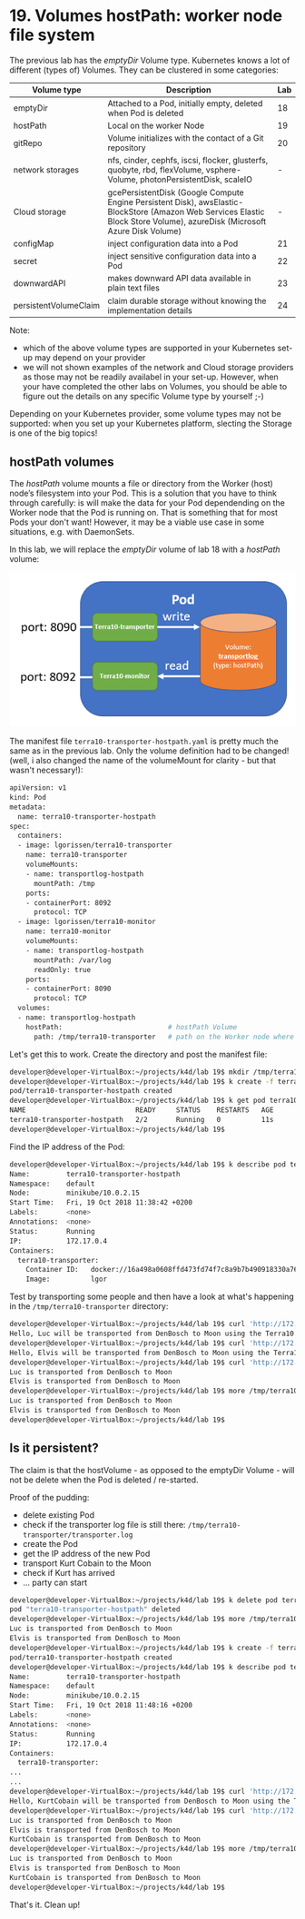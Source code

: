 # 19. Volumes hostPath: worker node file system

The previous lab has the *emptyDir* Volume type. Kubernetes knows a lot of different (types of) Volumes. They can be clustered in some categories:

| Volume type  | Description                                                     | Lab   |
|--------------|-----------------------------------------------------------------|-------|
|emptyDir      | Attached to a Pod, initially empty, deleted when Pod is deleted | 18    |
|hostPath      | Local on the worker Node                                        | 19    |
|gitRepo       | Volume initializes with the contact of a Git repository         | 20    |
|network storages | nfs, cinder, cephfs, iscsi, flocker, glusterfs, quobyte, rbd, flexVolume, vsphere-Volume, photonPersistentDisk, scaleIO | - |
| Cloud storage | gcePersistentDisk (Google Compute Engine Persistent Disk), awsElastic-BlockStore (Amazon Web Services Elastic Block Store Volume), azureDisk (Microsoft Azure Disk Volume) | - |
| configMap    | inject configuration data into a Pod                            | 21    | 
| secret       | inject sensitive configuration data into a Pod                  | 22    |
| downwardAPI  | makes downward API data available in plain text files           | 23    |
| persistentVolumeClaim | claim durable storage without knowing the implementation details | 24 |


Note:

- which of the above volume types are supported in your Kubernetes set-up may depend on your provider
- we will not shown examples of the network and Cloud storage providers as those may not be readily availabel in your set-up. However, when your have completed the other labs on Volumes, you should be able to figure out the details on any specific Volume type by yourself ;-)

Depending on your Kubernetes provider, some volume types may not be supported: when you set up your Kubernetes platform, slecting the Storage is one of the big topics!

## hostPath volumes

The *hostPath* volume mounts a file or directory from the Worker (host) node’s filesystem into your Pod. This is a solution that you have to think through carefully: is will make the data for your Pod dependending on the Worker node that the Pod is running on. That is something that for most Pods your don't want!
However, it may be a viable use case in some situations, e.g. with DaemonSets.

In this lab, we will replace the *emptyDir* volume of lab 18 with a *hostPath* volume:

![](img/lab19-terra10-transporter-hostpath.png)

The manifest file `terra10-transporter-hostpath.yaml` is pretty much the same as in the previous lab. Only the volume definition had to be changed! (well, i also changed the name of the volumeMount for clarity - but that wasn't necessary!):

```bash
apiVersion: v1
kind: Pod
metadata:
  name: terra10-transporter-hostpath
spec:
  containers:
  - image: lgorissen/terra10-transporter
    name: terra10-transporter
    volumeMounts:
    - name: transportlog-hostpath
      mountPath: /tmp
    ports:
    - containerPort: 8092
      protocol: TCP
  - image: lgorissen/terra10-monitor
    name: terra10-monitor
    volumeMounts:
    - name: transportlog-hostpath
      mountPath: /var/log
      readOnly: true
    ports:
    - containerPort: 8090
      protocol: TCP
  volumes:
  - name: transportlog-hostpath
    hostPath:                          # hostPath Volume
      path: /tmp/terra10-transporter   # path on the Worker node where the Volume is mounted
```

Let's get this to work. Create the directory and post the manifest file:

```bash
developer@developer-VirtualBox:~/projects/k4d/lab 19$ mkdir /tmp/terra10-transporter
developer@developer-VirtualBox:~/projects/k4d/lab 19$ k create -f terra10-transporter-hostpath.yaml 
pod/terra10-transporter-hostpath created
developer@developer-VirtualBox:~/projects/k4d/lab 19$ k get pod terra10-transporter-hostpath 
NAME                           READY     STATUS    RESTARTS   AGE
terra10-transporter-hostpath   2/2       Running   0          11s
developer@developer-VirtualBox:~/projects/k4d/lab 19$
```
Find the IP address of the Pod:

```bash
developer@developer-VirtualBox:~/projects/k4d/lab 19$ k describe pod terra10-transporter-hostpath 
Name:         terra10-transporter-hostpath
Namespace:    default
Node:         minikube/10.0.2.15
Start Time:   Fri, 19 Oct 2018 11:38:42 +0200
Labels:       <none>
Annotations:  <none>
Status:       Running
IP:           172.17.0.4
Containers:
  terra10-transporter:
    Container ID:   docker://16a498a0608ffd473fd74f7c8a9b7b490918330a76d7e409bd38dd403944ebd8
    Image:          lgor
```
    
Test by transporting some people and then have a look at what's happening in the `/tmp/terra10-transporter` directory:

```bash
developer@developer-VirtualBox:~/projects/k4d/lab 19$ curl 'http://172.17.0.4:8090?name=Luc&from=DenBosch&to=Moon'
Hello, Luc will be transported from DenBosch to Moon using the Terra10 transporter service
developer@developer-VirtualBox:~/projects/k4d/lab 19$ curl 'http://172.17.0.4:8090?name=Elvis&from=DenBosch&to=Moon'
Hello, Elvis will be transported from DenBosch to Moon using the Terra10 transporter service
developer@developer-VirtualBox:~/projects/k4d/lab 19$ curl 'http://172.17.0.4:8092'
Luc is transported from DenBosch to Moon
Elvis is transported from DenBosch to Moon
developer@developer-VirtualBox:~/projects/k4d/lab 19$ more /tmp/terra10-transporter/transporter.log 
Luc is transported from DenBosch to Moon
Elvis is transported from DenBosch to Moon
developer@developer-VirtualBox:~/projects/k4d/lab 19$
```

## Is it persistent?

The claim is that the hostVolume - as opposed to the emptyDir Volume - will not be delete when the Pod is deleted / re-started.

Proof of the pudding:

- delete existing Pod
- check if the transporter log file is still there: `/tmp/terra10-transporter/transporter.log`
- create the Pod
- get the IP address of the new Pod
- transport Kurt Cobain to the Moon
- check if Kurt has arrived
- ... party can start


```bash
developer@developer-VirtualBox:~/projects/k4d/lab 19$ k delete pod terra10-transporter-hostpath 
pod "terra10-transporter-hostpath" deleted
developer@developer-VirtualBox:~/projects/k4d/lab 19$ more /tmp/terra10-transporter/transporter.log 
Luc is transported from DenBosch to Moon
Elvis is transported from DenBosch to Moon
developer@developer-VirtualBox:~/projects/k4d/lab 19$ k create -f terra10-transporter-hostpath.yaml 
pod/terra10-transporter-hostpath created
developer@developer-VirtualBox:~/projects/k4d/lab 19$ k describe pod terra10-transporter-hostpath 
Name:         terra10-transporter-hostpath
Namespace:    default
Node:         minikube/10.0.2.15
Start Time:   Fri, 19 Oct 2018 11:48:16 +0200
Labels:       <none>
Annotations:  <none>
Status:       Running
IP:           172.17.0.4
Containers:
  terra10-transporter:
...
...
developer@developer-VirtualBox:~/projects/k4d/lab 19$ curl 'http://172.17.0.4:8090?name=KurtCobain&from=DenBosch&to=Moon'
Hello, KurtCobain will be transported from DenBosch to Moon using the Terra10 transporter service
developer@developer-VirtualBox:~/projects/k4d/lab 19$ curl 'http://172.17.0.4:8092'
Luc is transported from DenBosch to Moon
Elvis is transported from DenBosch to Moon
KurtCobain is transported from DenBosch to Moon
developer@developer-VirtualBox:~/projects/k4d/lab 19$ more /tmp/terra10-transporter/transporter.log 
Luc is transported from DenBosch to Moon
Elvis is transported from DenBosch to Moon
KurtCobain is transported from DenBosch to Moon
developer@developer-VirtualBox:~/projects/k4d/lab 19$ 
```

That's it. Clean up!